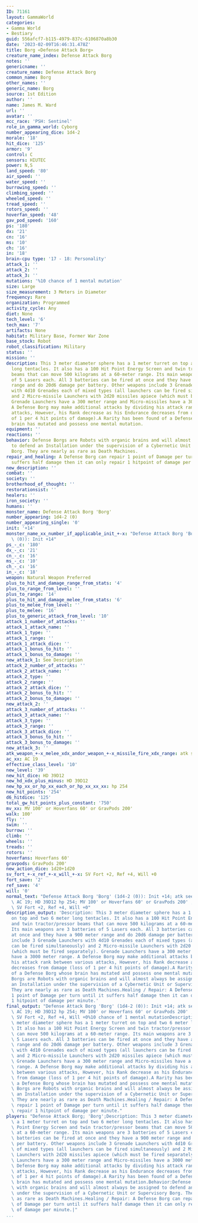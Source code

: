 ```yaml
---
ID: 71161
layout: GammaWorld
categories:
- Gamma World
- Bestiary
guid: 556afcf7-b115-4979-837c-6106870a8b30
date: '2023-02-09T16:46:31.478Z'
title: Borg «Defense Attack Borg»
creature_name_index: Defense Attack Borg
notes: ''
genericname: ''
creature_name: Defense Attack Borg
common_name: Borg
other_names: ''
generic_name: Borg
source: 1st Edition
author: ''
name: James M. Ward
url: ''
avatar: ''
mcc_race: 'PSH: Sentinel'
role_in_gamma_world: Cyborg
number_appearing_dice: 1d4-2
morale: '18'
hit_dice: '125'
armor: '9'
control: C
sensors: HIUTEC
power: N,S
land_speed: '80'
air_speed: ''
water_speed: ''
burrowing_speed: ''
climbing_speed: ''
wheeled_speed: ''
tread_speed: ''
rotors_speed: ''
hoverfan_speed: '48'
gav_pod_speed: '160'
ps: '180'
dx: '21'
cn: '16'
ms: '10'
ch: '16'
in: '18'
brain-cpu type: '17 - 18: Personality'
attack_1: ''
attack_2: ''
attack_3: ''
mutations: '%10 chance of 1 mental mutation'
size: Large
size_measurement: 3 Meters in Diameter
frequency: Rare
organization: Programmed
activity_cycle: Any
diet: None
tech_level: '6'
tech_max: '7'
artifacts: None
habitat: Military Base, Former War Zone
base_stock: Robot
robot_classification: Military
status: ''
mission: ''
description: This 3 meter diameter sphere has a 1 meter turret on top and two 6 meter
  long tentacles. It also has a 100 Hit Point Energy Screen and twin tractor/pressor
  beams that can move 500 kilograms at a 60-meter range. Its main weapons are 3 batteries
  of 5 Lasers each. All 3 batteries can be fired at once and they have a 900 meter
  range and do 20d6 damage per battery. Other weapons include 3 Grenade Launchers
  with 4d10 Grenades each of mixed types (all launchers can be fired simultaneously)
  and 2 Micro-missile Launchers with 2d20 missiles apiece (which must be fired separately).
  Grenade Launchers have a 300 meter range and Micro-missiles have a 3000 meter range.
  A Defense Borg may make additional attacks by dividing his attack rank between various
  attacks, However, his Rank decrease as his Endurance decreases from damage (loss
  of 1 per 4 hit points of damage).A Rarity has been found of a Defense Borg whose
  brain has mutated and possess one mental mutation.
equipment: ''
reactions: ''
behavior: Defense Borgs are Robots with organic brains and will almost always be assigned
  to defend an Installation under the supervision of a Cybernetic Unit or Supervisory
  Borg. They are nearly as rare as Death Machines.
repair_and_healing: A Defense Borg can repair 1 point of Damage per turn until it
  suffers half damage then it can only repair 1 hitpoint of damage per minute.
new_description: ''
combat: ''
society: ''
brotherhood_of_thought: ''
restorationsist: ''
healers: ''
iron_society: ''
humans: ''
monster_name: Defense Attack Borg 'Borg'
number_appearing: 1d4-2 (0)
number_appearing_single: '0'
init: '+14'
monster_name_xx_number_if_applicable_init_+-x: "Defense Attack Borg 'Borg' (1d4-2\
  \ (0)): Init +14"
ps_-_c: '180'
dx_-_c: '21'
cn_-_c: '16'
ms_-_c: '10'
ch_-_c: '16'
in_-_c: '18'
weapon: Natural Weapon Preferred
plus_to_hit_and_damage_range_from_stats: '4'
plus_to_range_from_level: ''
plus_to_range: '14'
plus_to_hit_and_damage_melee_from_stats: '6'
plus_to_melee_from_level: ''
plus_to_melee: '16'
plus_to_generic_attack_from_level: '10'
attack_1_number_of_attacks: ''
attack_1_attack_name: ''
attack_1_type: ''
attack_1_range: ''
attack_1_attack_dice: ''
attack_1_bonus_to_hit: ''
attack_1_bonus_to_damage: ''
new_attack_1: See Description
attack_2_number_of_attacks: ''
attack_2_attack_name: ''
attack_2_type: ''
attack_2_range: ''
attack_2_attack_dice: ''
attack_2_bonus_to_hit: ''
attack_2_bonus_to_damage: ''
new_attack_2: ''
attack_3_number_of_attacks: ''
attack_3_attack_name: ''
attack_3_type: ''
attack_3_range: ''
attack_3_attack_dice: ''
attack_3_bonus_to_hit: ''
attack_3_bonus_to_damage: ''
new_attack_3: ''
atk_weapon_+-x_melee_xdx_andor_weapon_+-x_missile_fire_xdx_range: atk see description
ac_xx: AC 19
effective_class_level: '10'
new_level: '39'
new_hit_dice: HD 39D12
new_hd_xdx_plus_minus: HD 39D12
new_hp_xx_or_hp_xx_each_or_hp_xx_xx_xx: hp 254
new_hit_points: '254'
d6_hitdice: '125'
total_gw_hit_points_plus_constant: '750'
mv_xx: MV 100' or Hoverfans 60' or GravPods 200'
walk: 100'
fly: ''
swim: ''
burrow: ''
climb: ''
wheels: ''
treads: ''
rotors: ''
hoverfans: Hoverfans 60'
gravpods: GravPods 200'
new_action_dice: 1d20+1d20
sv_fort_+-x_ref_+-x_will_+-x: SV Fort +2, Ref +4, Will +0
fort_save: '2'
ref_save: '4'
will: '0'
normal_text: "Defense Attack Borg 'Borg' (1d4-2 (0)): Init +14; atk see description;\
  \ AC 19; HD 39D12 hp 254; MV 100' or Hoverfans 60' or GravPods 200' ; 1d20+1d20;\
  \ SV Fort +2, Ref +4, Will +0"
description_output: 'Description: This 3 meter diameter sphere has a 1 meter turret
  on top and two 6 meter long tentacles. It also has a 100 Hit Point Energy Screen
  and twin tractor/pressor beams that can move 500 kilograms at a 60-meter range.
  Its main weapons are 3 batteries of 5 Lasers each. All 3 batteries can be fired
  at once and they have a 900 meter range and do 20d6 damage per battery. Other weapons
  include 3 Grenade Launchers with 4d10 Grenades each of mixed types (all launchers
  can be fired simultaneously) and 2 Micro-missile Launchers with 2d20 missiles apiece
  (which must be fired separately). Grenade Launchers have a 300 meter range and Micro-missiles
  have a 3000 meter range. A Defense Borg may make additional attacks by dividing
  his attack rank between various attacks, However, his Rank decrease as his Endurance
  decreases from damage (loss of 1 per 4 hit points of damage).A Rarity has been found
  of a Defense Borg whose brain has mutated and possess one mental mutation.Behavior:Defense
  Borgs are Robots with organic brains and will almost always be assigned to defend
  an Installation under the supervision of a Cybernetic Unit or Supervisory Borg.
  They are nearly as rare as Death Machines.Healing / Repair: A Defense Borg can repair
  1 point of Damage per turn until it suffers half damage then it can only repair
  1 hitpoint of damage per minute.'
final_output: "Defense Attack Borg 'Borg' (1d4-2 (0)): Init +14; atk see description;\
  \ AC 19; HD 39D12 hp 254; MV 100' or Hoverfans 60' or GravPods 200' ; 1d20+1d20;\
  \ SV Fort +2, Ref +4, Will +0%10 chance of 1 mental mutationDescription: This 3\
  \ meter diameter sphere has a 1 meter turret on top and two 6 meter long tentacles.\
  \ It also has a 100 Hit Point Energy Screen and twin tractor/pressor beams that\
  \ can move 500 kilograms at a 60-meter range. Its main weapons are 3 batteries of\
  \ 5 Lasers each. All 3 batteries can be fired at once and they have a 900 meter\
  \ range and do 20d6 damage per battery. Other weapons include 3 Grenade Launchers\
  \ with 4d10 Grenades each of mixed types (all launchers can be fired simultaneously)\
  \ and 2 Micro-missile Launchers with 2d20 missiles apiece (which must be fired separately).\
  \ Grenade Launchers have a 300 meter range and Micro-missiles have a 3000 meter\
  \ range. A Defense Borg may make additional attacks by dividing his attack rank\
  \ between various attacks, However, his Rank decrease as his Endurance decreases\
  \ from damage (loss of 1 per 4 hit points of damage).A Rarity has been found of\
  \ a Defense Borg whose brain has mutated and possess one mental mutation.Behavior:Defense\
  \ Borgs are Robots with organic brains and will almost always be assigned to defend\
  \ an Installation under the supervision of a Cybernetic Unit or Supervisory Borg.\
  \ They are nearly as rare as Death Machines.Healing / Repair: A Defense Borg can\
  \ repair 1 point of Damage per turn until it suffers half damage then it can only\
  \ repair 1 hitpoint of damage per minute."
players: "Defense Attack Borg; 'Borg';Description: This 3 meter diameter sphere has\
  \ a 1 meter turret on top and two 6 meter long tentacles. It also has a 100 Hit\
  \ Point Energy Screen and twin tractor/pressor beams that can move 500 kilograms\
  \ at a 60-meter range. Its main weapons are 3 batteries of 5 Lasers each. All 3\
  \ batteries can be fired at once and they have a 900 meter range and do 20d6 damage\
  \ per battery. Other weapons include 3 Grenade Launchers with 4d10 Grenades each\
  \ of mixed types (all launchers can be fired simultaneously) and 2 Micro-missile\
  \ Launchers with 2d20 missiles apiece (which must be fired separately). Grenade\
  \ Launchers have a 300 meter range and Micro-missiles have a 3000 meter range. A\
  \ Defense Borg may make additional attacks by dividing his attack rank between various\
  \ attacks, However, his Rank decrease as his Endurance decreases from damage (loss\
  \ of 1 per 4 hit points of damage).A Rarity has been found of a Defense Borg whose\
  \ brain has mutated and possess one mental mutation.Behavior:Defense Borgs are Robots\
  \ with organic brains and will almost always be assigned to defend an Installation\
  \ under the supervision of a Cybernetic Unit or Supervisory Borg. They are nearly\
  \ as rare as Death Machines.Healing / Repair: A Defense Borg can repair 1 point\
  \ of Damage per turn until it suffers half damage then it can only repair 1 hitpoint\
  \ of damage per minute.|"
...
```

